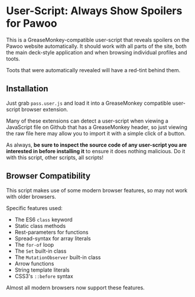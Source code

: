# User-Script: Always Show Spoilers for Pawoo

This is a GreaseMonkey-compatible user-script that reveals spoilers on the Pawoo website automatically.  It should work with all parts of the site, both the main deck-style application and when browsing individual profiles and toots.

Toots that were automatically revealed will have a red-tint behind them.

## Installation

Just grab `pass.user.js` and load it into a GreaseMonkey compatible user-script browser extension.

Many of these extensions can detect a user-script when viewing a JavaScript file on Github that has a GreaseMonkey header, so just viewing the raw file here may allow you to import it with a simple click of a button.

As always, **be sure to inspect the source code of any user-script you are interested in before installing it** to ensure it does nothing malicious.  Do it with this script, other scripts, all scripts!

## Browser Compatibility

This script makes use of some modern browser features, so may not work with older browsers.

Specific features used:
* The ES6 `class` keyword
* Static class methods
* Rest-parameters for functions
* Spread-syntax for array literals
* The `for-of` loop
* The `Set` built-in class
* The `MutationObserver` built-in class
* Arrow functions
* String template literals
* CSS3's `::before` syntax

Almost all modern browsers now support these features.
